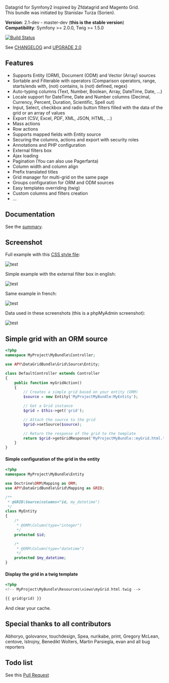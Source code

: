 Datagrid for Symfony2 inspired by Zfdatagrid and Magento Grid.  
This bundle was initiated by Stanislav Turza (Sorien).

**Version**: 2.1-dev - master-dev (**this is the stable version**)  
**Compatibility**: Symfony >= 2.0.0, Twig >= 1.5.0

[![Build Status](https://secure.travis-ci.org/Abhoryo/APYDataGridBundle.png?branch=master)](http://travis-ci.org/Abhoryo/APYDataGridBundle)

See [CHANGELOG](https://github.com/Abhoryo/APYDataGridBundle/blob/master/CHANGELOG.md) and [UPGRADE 2.0](https://github.com/Abhoryo/APYDataGridBundle/blob/master/UPGRADE-2.0.md)

## Features

- Supports Entity (ORM), Document (ODM) and Vector (Array) sources
- Sortable and Filterable with operators (Comparison operators, range, starts/ends with, (not) contains, is (not) defined, regex)
- Auto-typing columns (Text, Number, Boolean, Array, DateTime, Date, ...)
- Locale support for DateTime, Date and Number columns (Decimal, Currency, Percent, Duration, Scientific, Spell out)
- Input, Select, checkbox and radio button filters filled with the data of the grid or an array of values
- Export (CSV, Excel, _PDF_, XML, JSON, HTML, ...)
- Mass actions
- Row actions
- Supports mapped fields with Entity source
- Securing the columns, actions and export with security roles
- Annotations and PHP configuration
- External filters box
- Ajax loading
- Pagination (You can also use Pagerfanta)
- Column width and column align
- Prefix translated titles
- Grid manager for multi-grid on the same page
- Groups configuration for ORM and ODM sources
- Easy templates overriding (twig)
- Custom columns and filters creation
- ...

## Documentation

See the [summary](https://github.com/Abhoryo/APYDataGridBundle/blob/master/Resources/doc/summary.md).

## Screenshot

Full example with this [CSS style file](https://github.com/Abhoryo/APYDataGridBundle/blob/master/Resources/doc/grid_configuration/working_example.css):

![test](https://github.com/Abhoryo/APYDataGridBundle/blob/master/Resources/doc/images/screenshot_full.png?raw=true)

Simple example with the external filter box in english:

![test](https://github.com/Abhoryo/APYDataGridBundle/blob/master/Resources/doc/images/screenshot_en.png?raw=true)

Same example in french:

![test](https://github.com/Abhoryo/APYDataGridBundle/blob/master/Resources/doc/images/screenshot_fr.png?raw=true)

Data used in these screenshots (this is a phpMyAdmin screenshot):

![test](https://github.com/Abhoryo/APYDataGridBundle/blob/master/Resources/doc/images/screenshot_database.png?raw=true)

## Simple grid with an ORM source

```php
<?php
namespace MyProject\MyBundle\Controller;

use APY\DataGridBundle\Grid\Source\Entity;

class DefaultController extends Controller
{
	public function myGridAction()
	{
		// Creates a simple grid based on your entity (ORM)
		$source = new Entity('MyProjectMyBundle:MyEntity');

		// Get a Grid instance
		$grid = $this->get('grid');

		// Attach the source to the grid
		$grid->setSource($source);

		// Return the response of the grid to the template
		return $grid->getGridResponse('MyProjectMyBundle::myGrid.html.twig');
	}
}
```

#### Simple configuration of the grid in the entity

```php
<?php
namespace MyProject\MyBundle\Entity

use Doctrine\ORM\Mapping as ORM;
use APY\DataGridBundle\Grid\Mapping as GRID;

/**
 * @GRID\Source(columns="id, my_datetime")
 */
class MyEntity
{
	/*
	 * @ORM\Column(type="integer")
	 */
	protected $id;

	/*
	 * @ORM\Column(type="datetime")
	 */
	protected $my_datetime;
}
```

#### Display the grid in a twig template

```php
<?php
<!-- MyProject\MyBundle\Resources\views\myGrid.html.twig -->

{{ grid(grid) }}
```

And clear your cache.

## Special thanks to all contributors

Abhoryo, golovanov, touchdesign, Spea, nurikabe, print, Gregory McLean, centove, lstrojny, Benedikt Wolters, Martin Parsiegla, evan and all bug reporters

## Todo list

See this [Pull Request](https://github.com/Abhoryo/APYDataGridBundle/issues/121)
